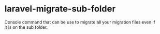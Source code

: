 # laravel-migrate-sub-folder
Console command that can be use to migrate all your migration files even if it is on the sub folder.

